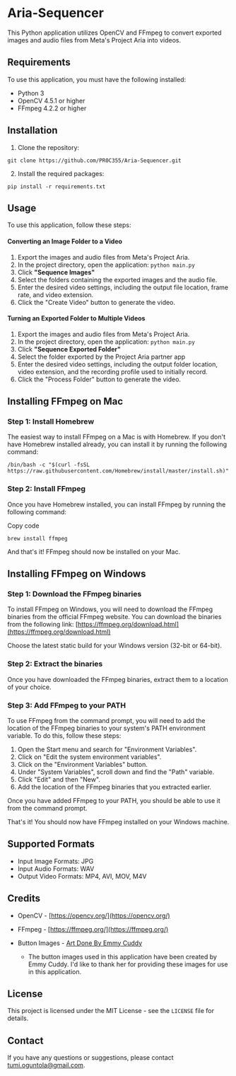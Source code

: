 # Aria-Sequencer

This Python application utilizes OpenCV and FFmpeg to convert exported images and audio files from Meta's Project Aria into videos. 

## Requirements

To use this application, you must have the following installed:

-   Python 3
-   OpenCV 4.5.1 or higher
-   FFmpeg 4.2.2 or higher

## Installation

1.  Clone the repository:

`git clone https://github.com/PR0C355/Aria-Sequencer.git`

2.  Install the required packages:

`pip install -r requirements.txt`

## Usage

To use this application, follow these steps:

#### Converting an Image Folder to a Video
1.  Export the images and audio files from Meta's Project Aria.
2.  In the project directory, open the application:  `python main.py`
3.  Click **"Sequence Images"**
4.  Select the folders containing the exported images and the audio file.
5.  Enter the desired video settings, including the output file location, frame rate, and video extension.
6.  Click the "Create Video" button to generate the video.

#### Turning an Exported Folder to Multiple Videos
1.  Export the images and audio files from Meta's Project Aria.
2.  In the project directory, open the application:  `python main.py`
3.  Click **"Sequence Exported Folder"**
4.  Select the folder exported by the Project Aria partner app
5.  Enter the desired video settings, including the output folder location, video extension, and the recording profile used to initially record.
6.  Click the "Process Folder" button to generate the video.

## Installing FFmpeg on Mac

### Step 1: Install Homebrew

The easiest way to install FFmpeg on a Mac is with Homebrew. If you don't have Homebrew installed already, you can install it by running the following command:

`/bin/bash -c "$(curl -fsSL https://raw.githubusercontent.com/Homebrew/install/master/install.sh)"`


### Step 2: Install FFmpeg

Once you have Homebrew installed, you can install FFmpeg by running the following command:

Copy code

`brew install ffmpeg`

And that's it! FFmpeg should now be installed on your Mac.

## Installing FFmpeg on Windows

### Step 1: Download the FFmpeg binaries

To install FFmpeg on Windows, you will need to download the FFmpeg binaries from the official FFmpeg website. You can download the binaries from the following link: [https://ffmpeg.org/download.html](https://ffmpeg.org/download.html)

Choose the latest static build for your Windows version (32-bit or 64-bit).

### Step 2: Extract the binaries

Once you have downloaded the FFmpeg binaries, extract them to a location of your choice.

### Step 3: Add FFmpeg to your PATH

To use FFmpeg from the command prompt, you will need to add the location of the FFmpeg binaries to your system's PATH environment variable. To do this, follow these steps:

1.  Open the Start menu and search for "Environment Variables".
2.  Click on "Edit the system environment variables".
3.  Click on the "Environment Variables" button.
4.  Under "System Variables", scroll down and find the "Path" variable.
5.  Click "Edit" and then "New".
6.  Add the location of the FFmpeg binaries that you extracted earlier.

Once you have added FFmpeg to your PATH, you should be able to use it from the command prompt.

That's it! You should now have FFmpeg installed on your Windows machine.


## Supported Formats

-   Input Image Formats: JPG
-   Input Audio Formats: WAV
-   Output Video Formats: MP4, AVI, MOV, M4V

## Credits

-   OpenCV - [https://opencv.org/](https://opencv.org/)
-   FFmpeg - [https://ffmpeg.org/](https://ffmpeg.org/)


-   Button Images - [Art Done By Emmy Cuddy](https://ecuddy20.myportfolio.com/)
    -   The button images used in this application have been created by Emmy Cuddy. I'd like to thank her for providing these images for use in this application.

## License

This project is licensed under the MIT License - see the `LICENSE` file for details.

## Contact

If you have any questions or suggestions, please contact tumi.oguntola@gmail.com.